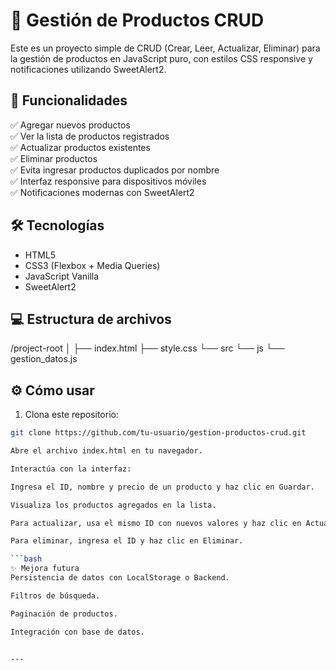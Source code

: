 # 🛒 Gestión de Productos CRUD

Este es un proyecto simple de CRUD (Crear, Leer, Actualizar, Eliminar) para la gestión de productos en JavaScript puro, con estilos CSS responsive y notificaciones utilizando SweetAlert2.

## 🚀 Funcionalidades

✅ Agregar nuevos productos  
✅ Ver la lista de productos registrados  
✅ Actualizar productos existentes  
✅ Eliminar productos  
✅ Evita ingresar productos duplicados por nombre  
✅ Interfaz responsive para dispositivos móviles  
✅ Notificaciones modernas con SweetAlert2

## 🛠️ Tecnologías

- HTML5
- CSS3 (Flexbox + Media Queries)
- JavaScript Vanilla
- SweetAlert2

## 💻 Estructura de archivos

/project-root
│
├── index.html
├── style.css
└── src
└── js
└── gestion_datos.js


## ⚙️ Cómo usar

1. Clona este repositorio:

```bash
git clone https://github.com/tu-usuario/gestion-productos-crud.git

Abre el archivo index.html en tu navegador.

Interactúa con la interfaz:

Ingresa el ID, nombre y precio de un producto y haz clic en Guardar.

Visualiza los productos agregados en la lista.

Para actualizar, usa el mismo ID con nuevos valores y haz clic en Actualizar.

Para eliminar, ingresa el ID y haz clic en Eliminar.

```bash
✨ Mejora futura
Persistencia de datos con LocalStorage o Backend.

Filtros de búsqueda.

Paginación de productos.

Integración con base de datos.


---

